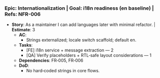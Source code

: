 ### Epic: Internationalization | **Goal**: i18n readiness (en baseline) | **Refs**: NFR-006
- **Story**: As a maintainer I can add languages later with minimal refactor. | **Estimate**: 3
  - **AC**:
    - Strings externalized; locale switch scaffold; default en.
  - **Tasks**:
    - [FE] i18n service + message extraction — 2
    - [QA] Verify placeholders + RTL‑safe layout considerations — 1
  - **Dependencies**: FR‑005, FR‑006
  - **DoD**:
    - No hard‑coded strings in core flows.
